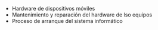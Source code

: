 - Hardware de dispositivos móviles
- Mantenimiento y reparación del hardware de lso equipos
- Proceso de arranque del sistema informático
